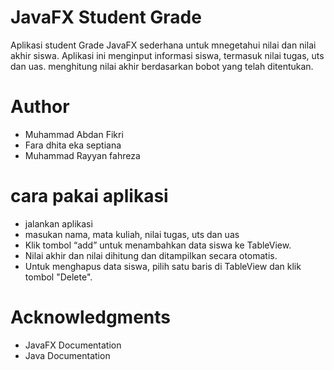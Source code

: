 # JavaFX Student Grade

Aplikasi student Grade JavaFX sederhana untuk mnegetahui nilai dan nilai akhir siswa.
Aplikasi ini menginput informasi siswa, termasuk nilai tugas, uts dan uas.
menghitung nilai akhir berdasarkan bobot yang telah ditentukan.

# Author
- Muhammad Abdan Fikri
- Fara dhita eka septiana
- Muhammad Rayyan fahreza


# cara pakai aplikasi
- jalankan aplikasi
- masukan nama, mata kuliah, nilai tugas, uts dan uas
- Klik tombol “add” untuk menambahkan data siswa ke TableView.
- Nilai akhir dan nilai dihitung dan ditampilkan secara otomatis.
- Untuk menghapus data siswa, pilih satu baris di TableView dan klik tombol "Delete".

# Acknowledgments
- JavaFX Documentation
- Java Documentation




